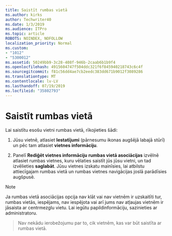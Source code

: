 ```yaml
---
title: Saistīt rumbas vietā
ms.author: kirks
author: Techwriter40
ms.date: 1/3/2019
ms.audience: ITPro
ms.topic: article
ROBOTS: NOINDEX, NOFOLLOW
localization_priority: Normal
ms.custom:
- "1012"
- "5300012"
ms.assetid: 50249bb9-3c28-408f-946b-2caab6b1b9f4
ms.openlocfilehash: 4915604747f504ddc321f6f845940218743c6c4f
ms.sourcegitcommit: f81c56dd4ae7cb2eedc383dd671b9012f3089286
ms.translationtype: MT
ms.contentlocale: lv-LV
ms.lasthandoff: 07/19/2019
ms.locfileid: "35802793"
---
```

# <a name="associate-a-hub-site"></a>Saistīt rumbas vietā

Lai saistītu esošu vietni rumbas vietā, rīkojieties šādi:
  
1. Jūsu vietnē, atlasiet **Iestatījumi** (pārnesumu ikonas augšējā labajā stūrī) un pēc tam atlasiet **vietnes informāciju**.

2. Panelī **Rediģēt vietnes informāciju** **rumbas vietā asociācijas** izvēlnē atlasiet rumbas vietnes, kuru vēlaties saistīt jūs jūsu vietni, un tad izvēlieties **saglabāt**. Jūsu vietnes izskatu mainīsies, lai atbilstu attiecīgajam rumbas vietā un rumbas vietnes navigācijas joslā parādīsies augšpusē.

 > [!Note]
>Ja rumbas vietā asociācijas opcija nav klāt vai nav vietnēm ir uzskaitīti tur, rumbas vietās, iespējams, nav iespējota vai arī jums nav atļaujas vietnēm ir jāsaista ar centrmezglu vietu. Lai iegūtu papildinformāciju, sazinieties ar administratoru.

>Nav nekādu ierobežojumu par to, cik vietnēm, kas var būt saistīta ar rumbas vietā.
  
